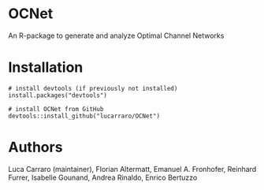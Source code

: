 # OCNet
An R-package to generate and analyze Optimal Channel Networks

# Installation

```
# install devtools (if previously not installed) 
install.packages("devtools")

# install OCNet from GitHub
devtools::install_github("lucarraro/OCNet")
```

# Authors

Luca Carraro (maintainer), Florian Altermatt, Emanuel A. Fronhofer, Reinhard Furrer, Isabelle Gounand, Andrea Rinaldo, Enrico Bertuzzo
